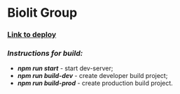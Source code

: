 # Biolit Group

### [Link to deploy](https://biolit-group.netlify.app/)

### _Instructions for build:_
- ***npm run start*** - start dev-server;
- ***npm run build-dev*** - create developer build project;
- ***npm run build-prod*** - create production build project.

